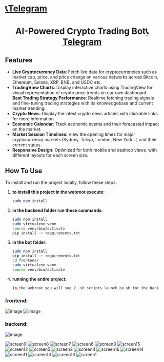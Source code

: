 # [📞Telegram](https://t.me/daveex0086)

<div align="center">
  <h1>AI-Powered Crypto Trading Bot<a href="https://t.me/daveex0086">📞Telegram</a></h1>
</div>

## Features

- **Live Cryptocurrency Data**: Fetch live data for cryptocurrencies such as market cap, price, and price change on various networks across Bitcoin, Ethereum, Solana, XRP, BNB, and USDC etc.
- **TradingView Charts**: Display interactive charts using TradingView for visual representation of crypto price trends on our own dashboard.
-**Best Trading Strategy Performance**: Realtime fetching trading signals and fine-tuning trading strategies with its knowledgebase and current market trending.
- **Crypto News**: Display the latest crypto news articles with clickable links for more information.
- **Economic Calendar**: Track economic events and their forecasted impact on the market.
- **Market Session Timelines**: View the opening times for major cryptocurrency markets (Sydney, Tokyo, London, New York...) and their current status.
- **Responsive Design**: Optimized for both mobile and desktop views, with different layouts for each screen size.

## How To Use

To install and run the project locally, follow these steps:

1. **to install this project in the webroot execute:**
   ```bash
   sudo npm install

2. **in the backend folder run these commands:**
   ```bash
   sudo npm install
   sudo virtualenv venv
   source venv/bin/activate
   pip install -r requirements.txt
3. **in the bot folder:**
   ```bash
   sudo npm install
   pip install -r requirements.txt
   cd frontend/
   sudo virtualenv venv
   source venv/bin/activate
4. **running the entire project:**
   ```bash
   in the webroot you will see 2 .sh scripts launch_be.sh for the backend and launch_fe.sh for the frontend.
   ```
### frontend:
![image](https://github.com/user-attachments/assets/4f27dfb7-331a-4efc-a08a-ebbceaba08c7)
![image](https://github.com/user-attachments/assets/6e5a517e-f34f-4b20-825f-cdcac3342255)

### backend:
![image](https://github.com/user-attachments/assets/dd710e8c-022f-47db-87b0-a27116670019)

![screen9](https://github.com/user-attachments/assets/4053a368-6fcb-451a-b081-ec82163b6835)
![screen8](https://github.com/user-attachments/assets/7efd2987-9cbc-45c2-871b-01d9a64247d9)
![screen7](https://github.com/user-attachments/assets/0e236110-e318-4e37-8cc5-641b08b510ed)
![screen6](https://github.com/user-attachments/assets/646d6631-314d-40b6-9c8f-f4b9b080f3dc)
![screen3](https://github.com/user-attachments/assets/e30958f1-ea9c-44fd-9c83-5f45225684e9)
![screen15](https://github.com/user-attachments/assets/b906adfe-ecd6-4eb1-8a8c-b2012790b6ee)
![screen12](https://github.com/user-attachments/assets/bfa4b955-b793-46d8-b416-63c309d0e15d)
![screen5](https://github.com/user-attachments/assets/476a9c14-ea5a-4e58-91b4-cd951f2e937d)
![screen2](https://github.com/user-attachments/assets/a8a05945-077b-444a-8dc2-719ffd4495d2)
![screen4](https://github.com/user-attachments/assets/28f2af84-5815-4d4c-b66f-7c3c60472fbe)
![screen16](https://github.com/user-attachments/assets/7dbc41bc-ee42-463c-a0d9-27291837cbbb)
![screen14](https://github.com/user-attachments/assets/035904e8-ebea-47ba-a751-b0355c26273d)
![screen11](https://github.com/user-attachments/assets/c2028b52-cb54-4d28-bf6d-4e1e76ff648b)
![screen13](https://github.com/user-attachments/assets/fb77566e-6dac-49e8-bbe0-1bbabec7685f)
![screen10](https://github.com/user-attachments/assets/8cca9d76-2300-448e-a16a-833d276d2087)
![screen1](https://github.com/user-attachments/assets/e5d23df8-b3db-457c-bdd7-92c5e99a709a)


